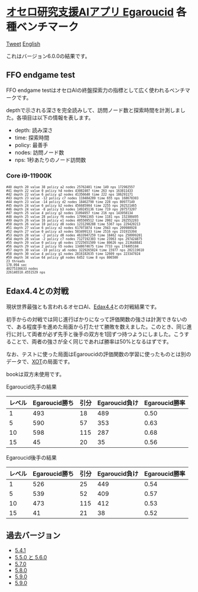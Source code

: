 # [オセロ研究支援AIアプリ Egaroucid](https://www.egaroucid-app.nyanyan.dev/) 各種ベンチマーク

<a href="https://twitter.com/share?ref_src=twsrc%5Etfw" class="twitter-share-button" data-text="最強レベルAI搭載オセロ研究支援ソフト" data-url="https://www.egaroucid-app.nyanyan.dev/" data-hashtags="egaroucid" data-related="takuto_yamana,Nyanyan_Cube" data-show-count="false">Tweet</a><script async src="https://platform.twitter.com/widgets.js" charset="utf-8"></script> <a href=./../en/>English</a>

これはバージョン6.0.0の結果です。

## FFO endgame test

FFO endgame testはオセロAIの終盤探索力の指標として広く使われるベンチマークです。

depthで示される深さを完全読みして、訪問ノード数と探索時間を計測しました。各項目は以下の情報を表します。

* depth: 読み深さ
* time: 探索時間
* policy: 最善手
* nodes: 訪問ノード数
* nps: 1秒あたりのノード訪問数

### Core i9-11900K

<div style="font-size:60%"><pre>#40 depth 20 value 38 policy a2 nodes 25762481 time 149 nps 172902557
#41 depth 22 value 0 policy h4 nodes 43082407 time 263 nps 163811433
#42 depth 22 value 6 policy g2 nodes 41356640 time 222 nps 186291171
#43 depth 23 value -12 policy c7 nodes 110484289 time 655 nps 168678303
#44 depth 23 value -14 policy d2 nodes 18462790 time 228 nps 80977149
#45 depth 24 value 6 policy b2 nodes 456685904 time 2255 nps 202521465
#46 depth 24 value -8 policy b3 nodes 149245136 time 719 nps 207573207
#47 depth 25 value 4 policy g2 nodes 31094957 time 216 nps 143958134
#48 depth 25 value 28 policy f6 nodes 179961365 time 1181 nps 152380495
#49 depth 26 value 16 policy e1 nodes 405509512 time 2002 nps 202552203
#50 depth 26 value 10 policy d8 nodes 1231298288 time 5367 nps 229420213
#51 depth 27 value 6 policy e2 nodes 617973874 time 2943 nps 209980928
#52 depth 27 value 0 policy a3 nodes 583499133 time 2516 nps 231915394
#53 depth 28 value -2 policy d8 nodes 4633947259 time 18462 nps 250999201
#54 depth 28 value -2 policy c7 nodes 7127192303 time 23963 nps 297424875
#55 depth 29 value 0 policy g6 nodes 17225651509 time 80626 nps 213648841
#56 depth 29 value 2 policy h5 nodes 1348674675 time 7733 nps 174405104
#57 depth 30 value -10 policy a6 nodes 3229265024 time 15977 nps 202119610
#58 depth 30 value 4 policy g1 nodes 2816182635 time 12609 nps 223347024
#59 depth 34 value 64 policy g8 nodes 6452 time 8 nps 806500
23 threads
178.094 sec
40275336633 nodes
226146510.4551529 nps</pre></div>








## Edax4.4との対戦

現状世界最強とも言われるオセロAI、[Edax4.4](https://github.com/abulmo/edax-reversi)との対戦結果です。

初手からの対戦では同じ進行ばかりになって評価関数の強さは計測できないので、ある程度手を進めた局面から打たせて勝敗を数えました。このとき、同じ進行に対して両者が必ず先手と後手の双方を1回ずつ持つようにしました。こうすることで、両者の強さが全く同じであれば勝率は50%となるはずです。

なお、テストに使った局面はEgaroucidの評価関数の学習に使ったものとは別のデータで、[XOT](https://berg.earthlingz.de/xot/index.php)の局面です。

bookは双方未使用です。

Egaroucid先手の結果

| レベル | Egaroucid勝ち | 引分 | Egaroucid負け | Egaroucid勝率 |
| ------ | ------------- | ---- | ------------- | ------------- |
| 1      | 493           | 18   | 489           | 0.50          |
| 5      | 590           | 57   | 353           | 0.63          |
| 10     | 598           | 115  | 287           | 0.68          |
| 15     | 45            | 20   | 35            | 0.56          |

Egaroucid後手の結果

| レベル | Egaroucid勝ち | 引分 | Egaroucid負け | Egaroucid勝率 |
| ------ | ------------- | ---- | ------------- | ------------- |
| 1      | 526           | 25   | 449           | 0.54          |
| 5      | 539           | 52   | 409           | 0.57          |
| 10     | 473           | 115  | 412           | 0.53          |
| 15     | 41            | 21   | 38            | 0.52          |




## 過去バージョン

* [5.4.1](./../5_4_1)
* [5.5.0 と 5.6.0](./../5_5_0)
* [5.7.0](./../5_7_0)
* [5.8.0](./../5_8_0)
* [5.9.0](./../5_9_0)
* [5.9.0](./../5_10_0)

